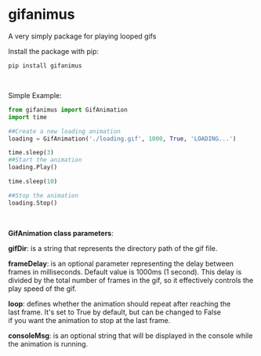# gifanimus
A very simply package for playing looped gifs

Install the package with pip:

```
pip install gifanimus
```

&nbsp;

Simple Example:

```python
from gifanimus import GifAnimation
import time

##Create a new loading animation
loading = GifAnimation('./loading.gif', 1000, True, 'LOADING...')

time.sleep(3)
##Start the animation
loading.Play()

time.sleep(10)

##Stop the animation
loading.Stop()
```

&nbsp;

**GifAnimation class parameters**:

**gifDir**: is a string that represents the directory path of the gif file.

**frameDelay**: is an optional parameter representing the delay between  
frames in milliseconds. Default value is 1000ms (1 second). This delay is
divided by the total number of frames in the gif, so it effectively controls 
the play speed of the gif.

**loop**: defines whether the animation should repeat after reaching the  
last frame. It's set to True by default, but can be changed to False  
if you want the animation to stop at the last frame.

**consoleMsg**: is an optional string that will be displayed in the console while the animation is running.
